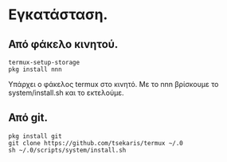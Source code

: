 # Εγκατάσταση.

## Από φάκελο κινητού.

```
termux-setup-storage
pkg install nnn
```
Υπάρχει ο φάκελος termux στο κινητό. Με το nnn βρίσκουμε το system/install.sh και το εκτελούμε.

## Από git.

```
pkg install git
git clone https://github.com/tsekaris/termux ~/.0
sh ~/.0/scripts/system/install.sh
```
